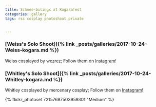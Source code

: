 ```yaml
---
title: Schnee-bilings at Kogarafest
categories: gallery
tags: rss cosplay photoshoot private


---
```


### [Weiss's Solo Shoot]({% link _posts/galleries/2017-10-24-Weiss-kogara.md %})

Weiss cosplayed by wezrez; Follow them on [Instagram](https://www.instagram.com/wezrez)!

### [Whitley's Solo Shoot]({% link _posts/galleries/2017-10-24-Whitley-kogara.md %})

Whitley cosplayed by mercenary cosplay; Follow them on [Instagram](https://www.instagram.com/mercenaryscum)!

{% flickr_photoset 72157687503959301 "Medium" %}

